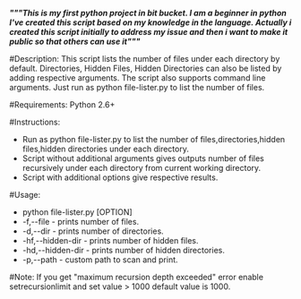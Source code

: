 ***"""This is my first python project in bit bucket. 
I am a beginner in python I've created this script based on my knowledge in the language. 
Actually i created this script initially to address my issue and then i want to make it public so that others can use it"""***

#Description:
    This script lists the number of files under each directory by default. 
    Directories, Hidden Files, Hidden Directories can also be listed by adding respective arguments. 
    The script also supports command line arguments. 
    Just run as python file-lister.py to list the number of files. 

#Requirements:
Python 2.6+

#Instructions:
* Run as python file-lister.py to list the number of files,directories,hidden files,hidden directories under each directory.
* Script without additional arguments gives outputs number of files recursively under each directory from current working directory.
* Script with additional options give respective results.

#Usage:
* python file-lister.py [OPTION]
* -f,--file - prints number of files.
* -d,--dir - prints number of directories.
* -hf,--hidden-dir - prints number of hidden files.
* -hd,--hidden-dir - prints number of hidden directories.
* -p,--path - custom path to scan and print.

#Note:
If you get "maximum recursion depth exceeded" error enable setrecursionlimit and set value > 1000 default value is 1000.
